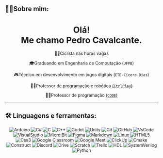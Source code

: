 ## 🙋‍♂️Sobre mim:
 <h1 align='center'>
Olá!  </br> Me chamo Pedro Cavalcante.
</h1>

<div align='center'>
  
🚴‍♀️Ciclista nas horas vagas

🎓Graduando em Engenharia de Computação (`UFPB`)

🎮Técnico em desenvolvimento em jogos digitais (`ETE-Cícero Dias`)

👨‍🏫Professor de programação e robótica [(`CtrlPlay`)](https://ctrlplay.com.br/?utm_source=google&utm_medium=cpc&utm_campaign=%2827.05.21%29%20Institucional&gclid=CjwKCAiAqIKNBhAIEiwAu_ZLDq4LPAGMf30i-fkgRCQazQHfDe-OXOY0WkQtWpWH5nE28nQ2tz-KXxoCxk0QAvD_BwE)

👨‍🏫Professor de programação [(`CODE`)](https://funetec.com/code)

  
</div>

---

## 🛠️ Linguagens e ferramentas:

<div align='center'>
  
![Arduino](https://img.shields.io/badge/Arduino-00979D?style=flat&logo=arduino&logoColor=white)
![C#](https://img.shields.io/badge/C%23-239120?style=flat&logo=c-sharp&logoColor=white)
![C](https://img.shields.io/badge/C-05e885?style=flat&logo=c&logoColor=white)
![C++](https://img.shields.io/badge/C++-971ed4?style=flat&logo=cplusplus&logoColor=white)
![Godot](https://img.shields.io/badge/Godot-4045cf?style=flat&logo=godotengine&logoColor=white)
![Unity](https://img.shields.io/badge/Unity-000000?style=flat&logo=unity&logoColor=white)
![Git](https://img.shields.io/badge/Git-f05032?style=flat&logo=git&logoColor=white)
![GitHub](https://img.shields.io/badge/GitHub-181717?style=flat&logo=github&logoColor=white)
![VsCode](https://img.shields.io/badge/VS%20Code-007acc?style=flat&logo=visual-studio-code&logoColor=white)
![VisualStudio](https://img.shields.io/badge/Visual%20Studio-5C2D91?style=flat&logo=visual-studio&logoColor=white)
![Micro:Bit](https://img.shields.io/badge/micro:bit-00ED00?style=flat&logo=micro:bit&logoColor=white)
![Figma](https://img.shields.io/badge/Figma-F24E1E?style=flat&logo=figma&logoColor=white)
![Markdown](https://img.shields.io/badge/Markdown-000000?style=flat&logo=markdown&logoColor=white)
![Linux](https://img.shields.io/badge/linux-FCC624?style=flat&logo=linux&logoColor=white)
![HTML5](https://img.shields.io/badge/HTML5-E34F26?style=flat&logo=html5&logoColor=white)
![Css3](https://img.shields.io/badge/Css-d018d6?style=flat&logo=css3&logoColor=white)
![Google Classroom](https://img.shields.io/badge/Google%20Classroom-4285F4?style=flat&logo=google-classroom&logoColor=white)
![Google Meet](https://img.shields.io/badge/Google%20Meet-00897B?style=flat&logo=google-meet&logoColor=white)
![ClickUp](https://img.shields.io/badge/ClickUp-158794?style=flat&logo=clickup&logoColor=white)
![Cmake](https://img.shields.io/badge/Cmake-e38519?style=flat&logo=cmake&logoColor=white)
![Construct](https://img.shields.io/badge/Construct-4083bd?style=flat&logo=construct3&logoColor=white)
![Discord](https://img.shields.io/badge/Discord-3d55cc?style=flat&logo=discord&logoColor=white)
![Drive](https://img.shields.io/badge/Drive-3ca67d?style=flat&logo=googledrive&logoColor=white)
![Scratch](https://img.shields.io/badge/Scratch-c99d18?style=flat&logo=scratch&logoColor=white)
![Trello](https://img.shields.io/badge/Trello-3e95ed?style=flat&logo=trello&logoColor=white)
![HDL](https://img.shields.io/badge/HDL-2b875c?style=flat&logo=vhdl&logoColor=white)
![SystemVerilog](https://img.shields.io/badge/SystemVerilog-dd3224?style=flat&logo=vhdl&logoColor=white)
![Python](https://img.shields.io/badge/Python-3776ab?style=flat&logo=python&logoColor=white)
  </div>
<!--

![Javascript](https://img.shields.io/badge/Javascript-f7df1e?style=for-the-badge&logo=javascript&logoColor=white)
-->

---

## 📈 Estatisticas:

<div align="center">

 [![GitHub Streak](http://github-readme-streak-stats.herokuapp.com?user=Cavalcantepedro&theme=dark&hide_border=false&border_radius=5.2&locale=pt_BR&date_format=j%20M%5B%20Y%5D)](https://git.io/streak-stats)
 
 ![GitHub Stats](https://github-readme-stats.vercel.app/api/top-langs/?username=CavalcantePedro&theme=dark&layout=compact)
    
</div>

---

## 🏆 Troféus:

<div align='center'>
  <a href="https://github.com/CavalcantePedro">
    <img  src="https://github-profile-trophy.vercel.app/?username=cavalcantepedro&theme=onestar&margin-w=10&margin-h=15&no-frame=true"/>
  </a>
</div>

---

## 🐍 Commits Anual:
![SnakeAnimation](https://github.com/CavalcantePedro/CavalcantePedro/blob/output/github-contribution-grid-snake.svg)

---

## 🌍 Onde me encontrar:  [![LinkedIn](https://img.shields.io/badge/LinkedIn-blue?style=flat&logo=linkedin&logoColor=white)](https://www.linkedin.com/in/pedro-cavalcante-898242185/)  [![Gmail](https://img.shields.io/badge/Gmail-darkred?style=flat&logo=gmail&logoColor=white)](mailto:pedro.ricardo@academico.ufpb.br)




